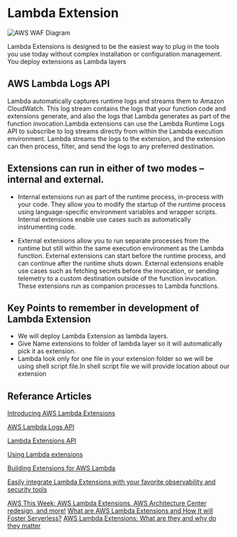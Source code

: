 # Lambda Extension

![AWS WAF Diagram]()

Lambda Extensions is designed to be the easiest way to plug in the tools you use today without complex installation or configuration management. You deploy extensions as Lambda layers

## AWS Lambda Logs API
Lambda automatically captures runtime logs and streams them to Amazon CloudWatch. This log stream contains the logs that your function code and extensions generate, and also the logs that Lambda generates as part of the function invocation.Lambda extensions can use the Lambda Runtime Logs API to subscribe to log streams directly from within the Lambda execution environment. Lambda streams the logs to the extension, and the extension can then process, filter, and send the logs to any preferred destination.



## Extensions can run in either of two modes – internal and external.

* Internal extensions run as part of the runtime process, in-process with your code. They allow you to modify the startup of the runtime process using language-specific environment variables and wrapper scripts. Internal extensions enable use cases such as automatically instrumenting code.

* External extensions allow you to run separate processes from the runtime but still within the same execution environment as the Lambda function. External extensions can start before the runtime process, and can continue after the runtime shuts down. External extensions enable use cases such as fetching secrets before the invocation, or sending telemetry to a custom destination outside of the function invocation. These extensions run as companion processes to Lambda functions.



## Key Points to remember in development of Lambda Extension

* We will deploy Lambda Extension as lambda layers.
* Give Name extensions to folder of lambda layer so it will automatically pick it as extension.
* Lambda look only for one file in your extension folder so we will be using shell script file.In shell script file we will provide location about our extension

## Referance Articles
[Introducing AWS Lambda Extensions](https://aws.amazon.com/blogs/compute/introducing-aws-lambda-extensions-in-preview/)

[AWS Lambda Logs API](https://docs.aws.amazon.com/lambda/latest/dg/runtimes-logs-api.html)

[Lambda Extensions API](https://docs.aws.amazon.com/lambda/latest/dg/runtimes-extensions-api.html)

[Using Lambda extensions](https://docs.aws.amazon.com/lambda/latest/dg/using-extensions.html)

[Building Extensions for AWS Lambda](https://aws.amazon.com/blogs/compute/building-extensions-for-aws-lambda-in-preview/)

[Easily integrate Lambda Extensions with your favorite observability and security tools](https://www.youtube.com/watch?v=6XIIKSJpMIQ&ab_channel=ServerlessLand)

[AWS This Week: AWS Lambda Extensions, AWS Architecture Center redesign, and more!](https://www.youtube.com/watch?v=Kd9OQWJCpV4&ab_channel=ACloudGuru)
[What are AWS Lambda Extensions and How It will Foster Serverless?](https://blog.thundra.io/what-are-aws-lambda-extensions-and-how-it-will-foster-serverless)
[AWS Lambda Extensions: What are they and why do they matter](https://lumigo.io/blog/aws-lambda-extensions-what-are-they-and-why-do-they-matter/)
